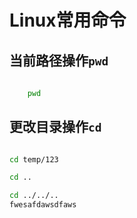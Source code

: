 # Linux常用命令

## 当前路径操作`pwd`

```bash
	
	pwd

```

## 更改目录操作`cd`

```bash

cd temp/123

cd ..

cd ../../..
fwesafdawsdfaws
```

